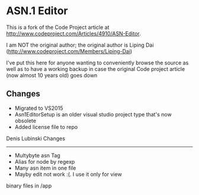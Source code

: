 ASN.1 Editor
============

This is a fork of the Code Project article at http://www.codeproject.com/Articles/4910/ASN-Editor.

I am NOT the original author; the original author is Liping Dai (http://www.codeproject.com/Members/Liping-Dai)

I've put this here for anyone wanting to conveniently browse the source as well as to have a working backup in case the original Code project article (now almost 10 years old) goes down

Changes
-------

* Migrated to VS2015
* Asn1EditorSetup is an older visual studio project type that's now obsolete
* Added license file to repo

Denis Lubinski Changes

-------

* Multybyte asn Tag
* Alias for node by regexp
* Many asn item in one file
* Mayby edit not work :(. I use it only for view

binary files in /app